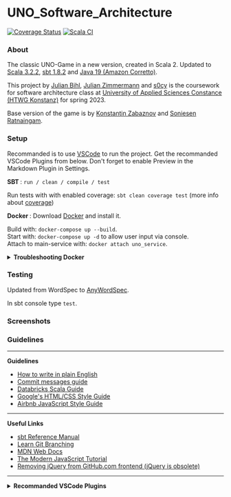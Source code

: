 # UNO_Software_Architecture


<!-- ![Logo](src/main/Pics/UNO-Logo.png) -->


[![Coverage Status](https://coveralls.io/repos/github/JeSuisUneLicorne/UNO_Software_Architecture/badge.svg?branch=main)](https://coveralls.io/github/JeSuisUneLicorne/UNO_Software_Architecture?branch=main) [![Scala CI](https://github.com/JeSuisUneLicorne/UNO_Software_Architecture/actions/workflows/scala.yml/badge.svg?branch=main)](https://github.com/JeSuisUneLicorne/UNO_Software_Architecture/actions/workflows/scala.yml)

### About

The classic UNO-Game in a new version, created in Scala 2. Updated to <a href="https://www.scala-lang.org/download/" target="_blank">Scala 3.2.2</a>, <a href="https://www.scala-sbt.org/" target="_blank">sbt 1.8.2</a> and <a href="https://docs.aws.amazon.com/corretto/latest/corretto-19-ug/downloads-list.html" target="_blank">Java 19 (Amazon Corretto)</a>.

This project by <a href="https://github.com/ju391bihhtwgkn" target="_blank">Julian Bihl</a>, <a href="https://github.com/JeSuisUneLicorne" target="_blank">Julian Zimmermann</a> and <a href="https://github.com/s0cy" target="_blank">s0cy</a> is the coursework for software architecture class at [University of Applied Sciences Constance (HTWG Konstanz)](https://www.htwg-konstanz.de/) for spring 2023. <br />



Base version of the game is by [Konstantin Zabaznov](https://github.com/konstantinz001) and [Soniesen Ratnaingam](https://github.com/SoniRat). <br />


### Setup

Recommanded is to use <a href="https://code.visualstudio.com/" target="_blank">VSCode</a> to run the project. Get the recommanded VSCode Plugins from below. Don't forget to enable Preview in the Markdown Plugin in Settings.

<b>SBT </b>: ```run / clean / compile / test```

Run tests with with enabled coverage: ```sbt clean coverage test``` (more info about <a href="https://www.youtube.com/watch?v=oz_HcHvbp7Y" target="_blank">coverage</a>)

<b>Docker </b>: Download <a href="https://docs.docker.com/desktop/install/windows-install/" target="_blank">Docker</a> and install it.

Build with: ```docker-compose up --build```. <br />
Start with: ```docker-compose up -d``` to allow user input via console. <br />
Attach to main-service with: ```docker attach uno_service```.

<details>
    <summary> <b> Troubleshooting Docker </b> </summary>
    <ul>
        <li> In case of wsl error, try: ```wsl --install Ubuntu --web-download``` or check this <a href="https://learn.microsoft.com/de-de/windows/wsl/troubleshooting" target="_blank">site</a>.
        <li> In case of freezes while downloading libs or while compiling: Docker Desktop -> Settings -> Resources -> RAM 4GB or higher + Swap 2GB or higher
        <li> In case of freezes while  ```docker-compose up --build``` delete all images and containers (Docker Desktop GUI or manuel)
        <li> In case of freezes while starting a container (no deletion possible): Restart computer! or find process-id and kill it!
    </ul>
</details>


### Testing

Updated from WordSpec to <a href="https://www.scalatest.org/scaladoc/3.2.0/org/scalatest/wordspec/AnyWordSpec.html" target="_blank">AnyWordSpec</a>.

In sbt console type ```test```.

### Screenshots


<!--TODO: add a couple of screenshots-->



### Guidelines

---

 <!-- <details> -->
  <summary> <b>Guidelines</b> </summary>
    <ul>
        <li><a href="https://www.plainenglish.co.uk/how-to-write-in-plain-english.html" target="_blank">How to write in plain English</a>  
        <li><a href="https://github.com/RomuloOliveira/commit-messages-guide" target="_blank">Commit messages guide</a>  
        <li><a href="https://github.com/databricks/scala-style-guide" target="_blank">Databricks Scala Guide</a>  
        <li><a href="https://google.github.io/styleguide/htmlcssguide.html" target="_blank">Google's HTML/CSS Style Guide</a>  
        <li><a href="https://github.com/airbnb/javascript" target="_blank">Airbnb JavaScript Style Guide</a>  
    </ul>
<!-- </details> -->

---
 <!-- <details> -->
  <summary> <b>Useful Links</b> </summary>
    <ul>
        <li> <a href="https://www.scala-sbt.org/1.x/docs/index.html" target="_blank">sbt Reference Manual</a>  
        <li> <a href="https://learngitbranching.js.org/" target="_blank">Learn Git Branching</a>  
        <li> <a href="https://developer.mozilla.org/en-US/" target="_blank">MDN Web Docs</a>  
        <li> <a href="https://javascript.info/" target="_blank">The Modern JavaScript Tutorial</a>  
        <li> <a href="https://github.blog/2018-09-06-removing-jquery-from-github-frontend/" target="_blank">Removing jQuery from GitHub.com frontend (jQuery is obsolete)</a>  
    </ul>
<!-- </details> -->

---
<details> 
  <summary> <b>Recommanded VSCode Plugins</b> </summary>
    <ul>
        <li>Sbt  
        <li>Scala Syntax (official)
        <li>Docker
        <li>Scala (Metals)
        <li> Markdown All in One
    </ul>
</details>

